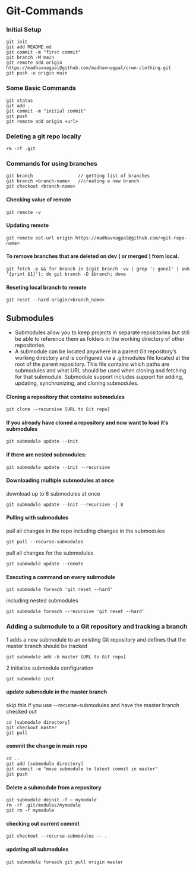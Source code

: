 # Git-Commands

### Initial Setup

```
git init
git add README.md
git commit -m "first commit"
git branch -M main
git remote add origin https://madhavnagpal@github.com/madhavnagpal/crwn-clothing.git
git push -u origin main
```

### Some Basic Commands

```
git status
git add .
git commit -m "initial commit"
git push
git remote add origin <url>
```

### Deleting a git repo locally

```
rm -rf .git
```

### Commands for using branches

```
git branch                 // getting list of branches
git branch <branch-name>   //creating a new branch
git checkout <branch-name>
```

#### Checking value of remote

```
git remote -v
```

#### Updating remote

```
git remote set-url origin https://madhavnagpal@github.com/<git-repo-name>
```

#### To remove branches that are deleted on dev ( or merged ) from local.

```
git fetch -p && for branch in $(git branch -vv | grep ': gone]' | awk '{print $1}'); do git branch -D $branch; done
```

#### Reseting local branch to remote

```
git reset --hard origin/<branch_name>
```

## Submodules

- Submodules allow you to keep projects in separate repositories but still be able to reference them as folders in the working directory of other repositories.
- A submodule can be located anywhere in a parent Git repository’s working directory and is configured via a .gitmodules file located at the root of the parent repository. This file contains which paths are submodules and what URL should be used when cloning and fetching for that submodule. Submodule support includes support for adding, updating, synchronizing, and cloning submodules.

#### Cloning a repository that contains submodules

```
git clone --recursive [URL to Git repo]
```

#### If you already have cloned a repository and now want to load it’s submodules

```
git submodule update --init
```

#### if there are nested submodules:

```
git submodule update --init --recursive
```

#### Downloading multiple submodules at once

download up to 8 submodules at once

```
git submodule update --init --recursive -j 8
```

#### Pulling with submodules

pull all changes in the repo including changes in the submodules

```
git pull --recurse-submodules
```

pull all changes for the submodules

```
git submodule update --remote
```

#### Executing a command on every submodule

```
git submodule foreach 'git reset --hard'
```

including nested submodules

```
git submodule foreach --recursive 'git reset --hard'
```

### Adding a submodule to a Git repository and tracking a branch

1 adds a new submodule to an existing Git repository and defines that the master branch should be tracked

```
git submodule add -b master [URL to Git repo]
```

2 initialize submodule configuration

```
git submodule init
```

#### update submodule in the master branch

skip this if you use --recurse-submodules and have the master branch checked out

```
cd [submodule directory]
git checkout master
git pull
```

#### commit the change in main repo

```
cd ..
git add [submodule directory]
git commit -m "move submodule to latest commit in master"
git push
```

#### Delete a submodule from a repository

```
git submodule deinit -f — mymodule
rm -rf .git/modules/mymodule
git rm -f mymodule
```

#### checking out current commit

```
git checkout --recurse-submodules -- .
```

#### updating all submodules

```
git submodule foreach git pull origin master
```
